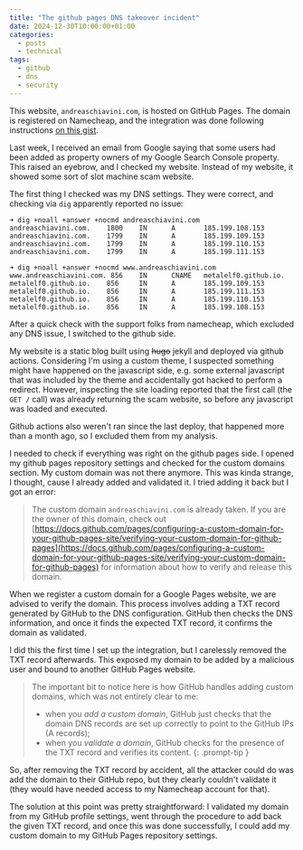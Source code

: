 ```yaml
---
title: "The github pages DNS takeover incident"
date: 2024-12-30T10:00:00+01:00
categories:
  - posts
  - technical
tags:
  - github
  - dns
  - security
---
```


This website, `andreaschiavini.com`, is hosted on GitHub Pages. The domain is registered on Namecheap, and the integration was done following instructions [on this gist](https://gist.github.com/plembo/84f80c920bb5ac6f19e53fe6f8db1ff7).

Last week, I received an email from Google saying that some users had been added as property owners of my Google Search Console property. This raised an eyebrow, and I checked my website. Instead of my website, it showed some sort of slot machine scam website.

The first thing I checked was my DNS settings. They were correct, and checking via `dig` apparently reported no issue:

```
➜ dig +noall +answer +nocmd andreaschiavini.com
andreaschiavini.com.    1800    IN      A       185.199.108.153
andreaschiavini.com.    1799    IN      A       185.199.109.153
andreaschiavini.com.    1799    IN      A       185.199.110.153
andreaschiavini.com.    1799    IN      A       185.199.111.153

➜ dig +noall +answer +nocmd www.andreaschiavini.com
www.andreaschiavini.com. 856    IN      CNAME   metalelf0.github.io.
metalelf0.github.io.    856     IN      A       185.199.109.153
metalelf0.github.io.    856     IN      A       185.199.111.153
metalelf0.github.io.    856     IN      A       185.199.110.153
metalelf0.github.io.    856     IN      A       185.199.108.153
```

After a quick check with the support folks from namecheap, which excluded any DNS issue, I switched to the github side.

My website is a static blog built using ~~hugo~~ jekyll and deployed via github actions. Considering I'm using a custom theme, I suspected something might have happened on the javascript side, e.g. some external javascript that was included by the theme and accidentally got hacked to perform a redirect. However, inspecting the site loading reported that the first call (the `GET /` call) was already returning the scam website, so before any javascript was loaded and executed.

Github actions also weren't ran since the last deploy, that happened more than a month ago, so I excluded them from my analysis.

I needed to check if everything was right on the github pages side. I opened my github pages repository settings and checked for the custom domains section. My custom domain was not there anymore. This was kinda strange, I thought, cause I already added and validated it. I tried adding it back but I got an error:

> The custom domain `andreaschiavini.com` is already taken. If you are the owner of this domain, check out [https://docs.github.com/pages/configuring-a-custom-domain-for-your-github-pages-site/verifying-your-custom-domain-for-github-pages](https://docs.github.com/pages/configuring-a-custom-domain-for-your-github-pages-site/verifying-your-custom-domain-for-github-pages) for information about how to verify and release this domain.

When we register a custom domain for a Google Pages website, we are advised to verify the domain. This process involves adding a TXT record generated by GitHub to the DNS configuration. GitHub then checks the DNS information, and once it finds the expected TXT record, it confirms the domain as validated.

I did this the first time I set up the integration, but I carelessly removed the TXT record afterwards. This exposed my domain to be added by a malicious user and bound to another GitHub Pages website.

> The important bit to notice here is how GitHub handles adding custom domains, which was not entirely clear to me:
>
> - when you _add a custom domain_, GitHub just checks that the domain DNS records are set up correctly to point to the GitHub IPs (A records);
> - when you _validate a domain_, GitHub checks for the presence of the TXT record and verifies its content.
{: .prompt-tip }

So, after removing the TXT record by accident, all the attacker could do was add the domain to their GitHub repo, but they clearly couldn't validate it (they would have needed access to my Namecheap account for that).

The solution at this point was pretty straightforward: I validated my domain from my GitHub profile settings, went through the procedure to add back the given TXT record, and once this was done successfully, I could add my custom domain to my GitHub Pages repository settings.
